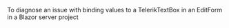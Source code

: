 To diagnose an issue with binding values to a TelerikTextBox in an EditForm in a Blazor server project

